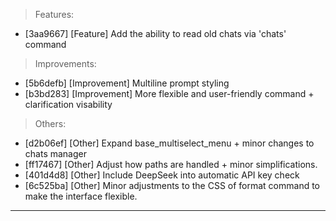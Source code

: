 > Features:
- [3aa9667] [Feature] Add the ability to read old chats via 'chats' command

> Improvements:
- [5b6defb] [Improvement] Multiline prompt styling
- [b3bd283] [Improvement] More flexible and user-friendly  command + clarification visability

> Others:
- [d2b06ef] [Other] Expand base_multiselect_menu + minor changes to chats manager
- [ff17467] [Other] Adjust how paths are handled + minor simplifications.
- [401d4d8] [Other] Include DeepSeek into automatic API key check
- [6c525ba] [Other] Minor adjustments to the CSS of format command to make the interface flexible.


---
